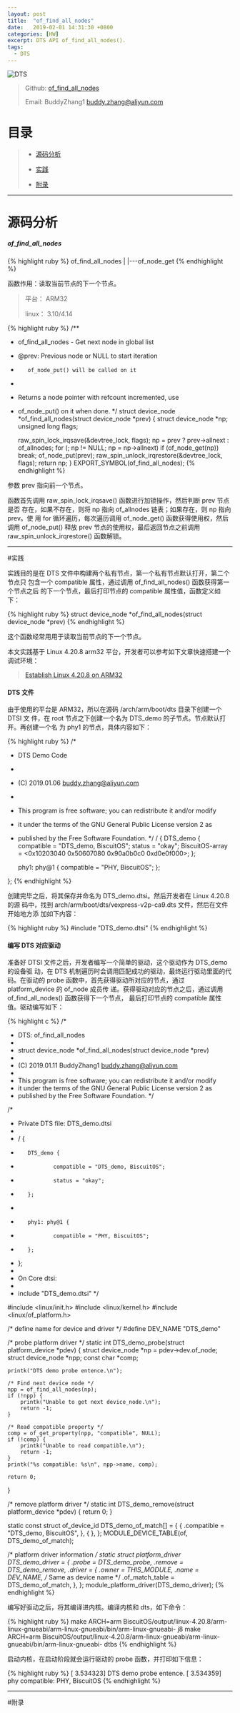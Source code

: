 ```yaml
---
layout: post
title:  "of_find_all_nodes"
date:   2019-02-01 14:31:30 +0800
categories: [HW]
excerpt: DTS API of_find_all_nodes().
tags:
  - DTS
---
```


![DTS](https://raw.githubusercontent.com/EmulateSpace/PictureSet/master/BiscuitOS/kernel/DEV000106.jpg)

> Github: [of_find_all_nodes](https://github.com/BiscuitOS/HardStack/tree/master/Device-Tree/kernel/API/of_find_all_nodes)
>
> Email: BuddyZhang1 <buddy.zhang@aliyun.com>

# 目录

> - [源码分析](#源码分析)
>
> - [实践](#实践)
>
> - [附录](#附录)

-----------------------------------

# <span id="源码分析">源码分析</span>

##### of_find_all_nodes

{% highlight ruby %}
of_find_all_nodes
|
|---of_node_get
{% endhighlight %}

函数作用：读取当前节点的下一个节点。

> 平台： ARM32
>
> linux： 3.10/4.14

{% highlight ruby %}
/**
* of_find_all_nodes - Get next node in global list
* @prev:    Previous node or NULL to start iteration
*        of_node_put() will be called on it
*
* Returns a node pointer with refcount incremented, use
* of_node_put() on it when done.
*/
struct device_node *of_find_all_nodes(struct device_node *prev)
{
    struct device_node *np;
    unsigned long flags;

    raw_spin_lock_irqsave(&devtree_lock, flags);
    np = prev ? prev->allnext : of_allnodes;
    for (; np != NULL; np = np->allnext)
        if (of_node_get(np))
            break;
    of_node_put(prev);
    raw_spin_unlock_irqrestore(&devtree_lock, flags);
    return np;
}
EXPORT_SYMBOL(of_find_all_nodes);
{% endhighlight %}

参数 prev 指向前一个节点。

函数首先调用 raw_spin_lock_irqsave() 函数进行加锁操作，然后判断 prev 节点是否
存在，如果不存在，则将 np 指向 of_allnodes 链表；如果存在，则 np 指向 prev。使
用 for 循环遍历，每次遍历调用 of_node_get() 函数获得使用权，然后调用 
of_node_put() 释放 prev 节点的使用权，最后返回节点之前调用 
raw_spin_unlock_irqrestore() 函数解锁。

---------------------------------------------------

#<span id="实践">实践</span>

实践目的是在 DTS 文件中构建两个私有节点，第一个私有节点默认打开，第二个节点只
包含一个 compatible 属性，通过调用 of_find_all_nodes() 函数获得第一个节点之后
的下一个节点，最后打印节点的 compatible 属性值，函数定义如下：

{% highlight ruby %}
struct device_node *of_find_all_nodes(struct device_node *prev)
{% endhighlight %}

这个函数经常用用于读取当前节点的下一个节点。

本文实践基于 Linux 4.20.8 arm32 平台，开发者可以参考如下文章快速搭建一个
调试环境：

> [Establish Linux 4.20.8 on ARM32](https://biscuitos.github.io/blog/Linux-4.20.8-arm32-Usermanual/)

#### DTS 文件

由于使用的平台是 ARM32，所以在源码 /arch/arm/boot/dts 目录下创建一个 DTSI 文
件，在 root 节点之下创建一个名为 DTS_demo 的子节点。节点默认打开。再创建一个名
为 phy1 的节点，具体内容如下：

{% highlight ruby %}
/*
 * DTS Demo Code
 *
 * (C) 2019.01.06 <buddy.zhang@aliyun.com>
 *
 * This program is free software; you can redistribute it and/or modify
 * it under the terms of the GNU General Public License version 2 as
 * published by the Free Software Foundation.
 */
/ {
    DTS_demo {
        compatible = "DTS_demo, BiscuitOS";
        status = "okay";
        BiscuitOS-array  = <0x10203040 0x50607080
                                    0x90a0b0c0 0xd0e0f000>;
    };

    phy1: phy@1 {
        compatible = "PHY, BiscuitOS";
    };

};
{% endhighlight %}

创建完毕之后，将其保存并命名为 DTS_demo.dtsi。然后开发者在 Linux 4.20.8 的源
码中，找到 arch/arm/boot/dts/vexpress-v2p-ca9.dts 文件，然后在文件开始地方添
加如下内容：

{% highlight ruby %}
#include "DTS_demo.dtsi"
{% endhighlight %}

#### 编写 DTS 对应驱动

准备好 DTSI 文件之后，开发者编写一个简单的驱动，这个驱动作为 DTS_demo 的设备驱
动，在 DTS 机制遍历时会调用匹配成功的驱动，最终运行驱动里面的代码。在驱动的 
probe 函数中，首先获得驱动所对应的节点，通过 platform_device 的 of_node 成员传
递。获得驱动对应的节点之后，通过调用 of_find_all_nodes() 函数获得下一个节点，
最后打印节点的 compatible 属性值。驱动编写如下：

{% highlight c %}
/*
 * DTS: of_find_all_nodes
 *
 * struct device_node *of_find_all_nodes(struct device_node *prev)
 *
 * (C) 2019.01.11 BuddyZhang1 <buddy.zhang@aliyun.com>
 *
 * This program is free software; you can redistribute it and/or modify
 * it under the terms of the GNU General Public License version 2 as
 * published by the Free Software Foundation.
 */

/*
 * Private DTS file: DTS_demo.dtsi
 *
 * / {
 *        DTS_demo {
 *                compatible = "DTS_demo, BiscuitOS";
 *                status = "okay";
 *        };
 *
 *        phy1: phy@1 {
 *                compatible = "PHY, BiscuitOS";
 *        };
 * };
 *
 * On Core dtsi:
 *
 * include "DTS_demo.dtsi"
 */

#include <linux/init.h>
#include <linux/kernel.h>
#include <linux/of_platform.h>

/* define name for device and driver */
#define DEV_NAME "DTS_demo"

/* probe platform driver */
static int DTS_demo_probe(struct platform_device *pdev)
{
    struct device_node *np = pdev->dev.of_node;
    struct device_node *npp;
    const char *comp;

    printk("DTS demo probe entence.\n");

    /* Find next device node */
    npp = of_find_all_nodes(np);
    if (!npp) {
        printk("Unable to get next device_node.\n");
        return -1;
    }
    
    /* Read compatible property */
    comp = of_get_property(npp, "compatible", NULL);
    if (!comp) {
        printk("Unable to read compatible.\n");
        return -1;
    }
    printk("%s compatible: %s\n", npp->name, comp);

    return 0;
}

/* remove platform driver */
static int DTS_demo_remove(struct platform_device *pdev)
{
    return 0;
}

static const struct of_device_id DTS_demo_of_match[] = {
    { .compatible = "DTS_demo, BiscuitOS", },
    { },
};
MODULE_DEVICE_TABLE(of, DTS_demo_of_match);

/* platform driver information */
static struct platform_driver DTS_demo_driver = {
    .probe  = DTS_demo_probe,
    .remove = DTS_demo_remove,
    .driver = {
        .owner = THIS_MODULE,
        .name = DEV_NAME, /* Same as device name */
        .of_match_table = DTS_demo_of_match,
    },
};
module_platform_driver(DTS_demo_driver);
{% endhighlight %}

编写好驱动之后，将其编译进内核。编译内核和 dts，如下命令：

{% highlight ruby %}
make ARCH=arm BiscuitOS/output/linux-4.20.8/arm-linux-gnueabi/arm-linux-gnueabi/bin/arm-linux-gnueabi- j8
make ARCH=arm BiscuitOS/output/linux-4.20.8/arm-linux-gnueabi/arm-linux-gnueabi/bin/arm-linux-gnueabi- dtbs
{% endhighlight %}

启动内核，在启动阶段就会运行驱动的 probe 函数，并打印如下信息：

{% highlight ruby %}
[    3.534323] DTS demo probe entence.
[    3.534359] phy compatible: PHY, BiscuitOS
{% endhighlight %}

-----------------------------------------------

#<span id="附录">附录</span>






